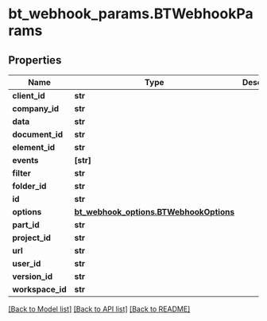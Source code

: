 # bt_webhook_params.BTWebhookParams

## Properties
Name | Type | Description | Notes
------------ | ------------- | ------------- | -------------
**client_id** | **str** |  | [optional] 
**company_id** | **str** |  | [optional] 
**data** | **str** |  | [optional] 
**document_id** | **str** |  | [optional] 
**element_id** | **str** |  | [optional] 
**events** | **[str]** |  | [optional] 
**filter** | **str** |  | [optional] 
**folder_id** | **str** |  | [optional] 
**id** | **str** |  | [optional] 
**options** | [**bt_webhook_options.BTWebhookOptions**](BTWebhookOptions.md) |  | [optional] 
**part_id** | **str** |  | [optional] 
**project_id** | **str** |  | [optional] 
**url** | **str** |  | [optional] 
**user_id** | **str** |  | [optional] 
**version_id** | **str** |  | [optional] 
**workspace_id** | **str** |  | [optional] 

[[Back to Model list]](../README.md#documentation-for-models) [[Back to API list]](../README.md#documentation-for-api-endpoints) [[Back to README]](../README.md)


